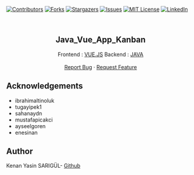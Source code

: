 [![Contributors][contributors-shield]][contributors-url]
[![Forks][forks-shield]][forks-url]
[![Stargazers][stars-shield]][stars-url]
[![Issues][issues-shield]][issues-url]
[![MIT License][license-shield]][license-url]
[![LinkedIn][linkedin-shield]][linkedin-url]

<br>

<p align="center">
  <h2 align="center">Java_Vue_App_Kanban</h2>
  <p align="center">
    Frontend : <a href="https://github.com/kenanyasinsarigul//Java_Vue_App_Kanban/tree/main/Frontend">VUE.JS</a>
    Backend : <a href="https://github.com/kenanyasinsarigul//Java_Vue_App_Kanban/tree/main/Backend">JAVA</a>
    <br />
    <br />
    <a href="https://github.com/kenanyasinsarigul//Java_Vue_App_Kanban/issues">Report Bug</a>
    ·
    <a href="https://github.com/kenanyasinsarigul//Java_Vue_App_Kanban/issues">Request Feature</a>
  </p>
</p>

## Acknowledgements

- ibrahimaltinoluk
- tugayipek1
- sahanaydn
- mustafapicakci
- ayseelgoren
- enesinan

## Author
Kenan Yasin SARIGÜL- <a href="https://github.com/kenanyasinsarigul/">Github</a>

[contributors-shield]: https://img.shields.io/github/contributors/kenanyasinsarigul//Java_Vue_App_Kanban.svg?style=for-the-badge
[contributors-url]: https://github.com/kenanyasinsarigul//Java_Vue_App_Kanban/graphs/contributors
[forks-shield]: https://img.shields.io/github/forks/kenanyasinsarigul//Java_Vue_App_Kanban.svg?style=for-the-badge
[forks-url]: https://github.com/kenanyasinsarigul//Java_Vue_App_Kanban/network/members
[stars-shield]: https://img.shields.io/github/stars/kenanyasinsarigul//Java_Vue_App_Kanban.svg?style=for-the-badge
[stars-url]: https://github.com/kenanyasinsarigul//Java_Vue_App_Kanban/stargazers
[issues-shield]: https://img.shields.io/github/issues/kenanyasinsarigul//Java_Vue_App_Kanban.svg?style=for-the-badge
[issues-url]: https://github.com/kenanyasinsarigul//Java_Vue_App_Kanban/issues
[license-shield]: https://img.shields.io/github/license/kenanyasinsarigul//Java_Vue_App_Kanban.svg?style=for-the-badge
[license-url]: https://github.com/kenanyasinsarigul//Java_Vue_App_Kanban/blob/master/LICENSE.txt
[linkedin-shield]: https://img.shields.io/badge/-LinkedIn-black.svg?style=for-the-badge&logo=linkedin&colorB=555
[linkedin-url]: https://www.linkedin.com/in/kenan-yasin-sar%C4%B1g%C3%BCl-155379188/


